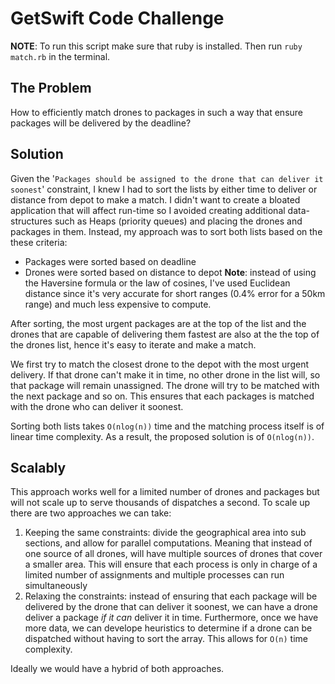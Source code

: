 # GetSwift Code Challenge

**NOTE**: To run this script make sure that ruby is installed. Then run `ruby match.rb` in the terminal.

## The Problem
How to efficiently match drones to packages in such a way that ensure packages will be delivered by the deadline?

## Solution
Given the '`Packages should be assigned to the drone that can deliver it soonest`' constraint, I knew I had to sort the lists by either time to deliver or distance from depot to make a match. I didn't want to create a bloated application that will affect run-time so I avoided creating additional data-structures such as Heaps (priority queues) and placing the drones and packages in them. Instead, my approach was to sort both lists based on the these criteria:

* Packages were sorted based on deadline
* Drones were sorted based on distance to depot 
**Note**: instead of using the Haversine formula or the law of cosines, I've used Euclidean distance since it's very accurate for short ranges (0.4% error for a 50km range) and much less expensive to compute.

After sorting, the most urgent packages are at the top of the list and the drones that are capable of delivering them fastest are also at the the top of the drones list, hence it's easy to iterate and make a match.

We first try to match the closest drone to the depot with the most urgent delivery. If that drone can't make it in time, no other drone in the list will, so that package will remain unassigned. The drone will try to be matched with the next package and so on. This ensures that each packages is matched with the drone who can deliver it soonest.

Sorting both lists takes `O(nlog(n))` time and the matching process itself is of linear time complexity. As a result, the proposed solution is of `O(nlog(n))`.


## Scalably
This approach works well for a limited number of drones and packages but will not scale up to serve thousands of dispatches a second.
To scale up there are two approaches we can take:
1. Keeping the same constraints: divide the geographical area into sub sections, and allow for parallel computations. Meaning that instead of one source of all drones, will have multiple sources of drones that cover a smaller area. This will ensure that each process is only in charge of a limited number of assignments and multiple processes can run simultaneously 
2. Relaxing the constraints: instead of ensuring that each package will be delivered by the drone that can deliver it soonest, we can have a drone deliver a package *if it can* deliver it in time. Furthermore, once we have more data, we can develope heuristics to determine if a drone can be dispatched without having to sort the array. This allows for `O(n)` time complexity.

Ideally we would have a hybrid of both approaches.